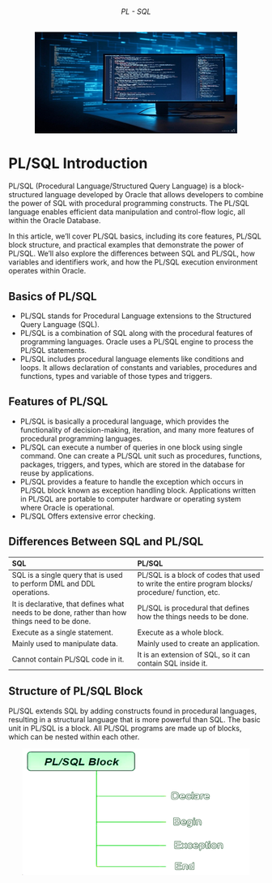 ###### <p align="center"> PL - SQL </p>

<div align="center">

  <img src="img/generated-banner.jpg" alt="banner" height=200px width=400px>

</div>
 
# PL/SQL Introduction


PL/SQL (Procedural Language/Structured Query Language) is a block-structured language developed by Oracle that allows developers to combine the power of SQL with procedural programming constructs. The PL/SQL language enables efficient data manipulation and control-flow logic, all within the Oracle Database.

In this article, we’ll cover PL/SQL basics, including its core features, PL/SQL block structure, and practical examples that demonstrate the power of PL/SQL. We’ll also explore the differences between SQL and PL/SQL, how variables and identifiers work, and how the PL/SQL execution environment operates within Oracle.

## Basics of PL/SQL
  - PL/SQL stands for Procedural Language extensions to the Structured Query Language (SQL).
  - PL/SQL is a combination of SQL along with the procedural features of programming languages.
Oracle uses a PL/SQL engine to process the PL/SQL statements.
  - PL/SQL includes procedural language elements like conditions and loops. It allows declaration of constants and variables, procedures and functions, types and variable of those types and triggers.

## Features of PL/SQL
  - PL/SQL is basically a procedural language, which provides the functionality of decision-making, iteration, and many more features of procedural programming languages.
  - PL/SQL can execute a number of queries in one block using single command.
One can create a PL/SQL unit such as procedures, functions, packages, triggers, and types, which are stored in the database for reuse by applications.
  - PL/SQL provides a feature to handle the exception which occurs in PL/SQL block known as exception handling block.
Applications written in PL/SQL are portable to computer hardware or operating system where Oracle is operational.
  - PL/SQL Offers extensive error checking.

## Differences Between SQL and PL/SQL

<div align="center">

  | SQL	| PL/SQL |  
  |:----|:-------|  
  | SQL is a single query that is used to perform DML and DDL operations.	| PL/SQL is a block of codes that used to write the entire program blocks/ procedure/ function, etc. |
  | It is declarative, that defines what needs to be done, rather than how things need to be done.	| PL/SQL is procedural that defines how the things needs to be done. |
  | Execute as a single statement.	| Execute as a whole block. |
  | Mainly used to manipulate data.	| Mainly used to create an application. |
  | Cannot contain PL/SQL code in it. |	It is an extension of SQL, so it can contain SQL inside it. |
</div>


## Structure of PL/SQL Block
PL/SQL extends SQL by adding constructs found in procedural languages, resulting in a structural language that is more powerful than SQL. The basic unit in PL/SQL is a block. All PL/SQL programs are made up of blocks, which can be nested within each other.

<div align="center">

  <img src="img/plsql2.png" alt="banner" height=250px width=450px>

</div>
